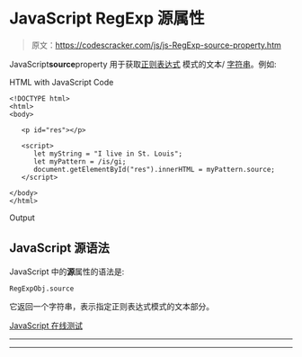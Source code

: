 # JavaScript RegExp 源属性

> 原文：<https://codescracker.com/js/js-RegExp-source-property.htm>

JavaScript**source**property 用于获取[正则表达式](/js/js-regular-expression.htm) 模式的文本/ [字符串](/js/js-strings.htm)。例如:

HTML with JavaScript Code

```
<!DOCTYPE html>
<html>
<body>

   <p id="res"></p>

   <script>
      let myString = "I live in St. Louis";
      let myPattern = /is/gi;
      document.getElementById("res").innerHTML = myPattern.source;
   </script>

</body>
</html>
```

Output

## JavaScript 源语法

JavaScript 中的**源**属性的语法是:

```
RegExpObj.source
```

它返回一个字符串，表示指定正则表达式模式的文本部分。

[JavaScript 在线测试](/exam/showtest.php?subid=6)

* * *

* * *